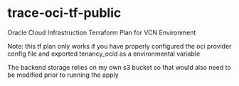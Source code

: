# trace-oci-tf-public
Oracle Cloud Infrastruction Terraform Plan for VCN Environment


Note: this tf plan only works if you have properly configured the oci provider config file and exported tenancy_ocid as a environmental variable

The backend storage relies on my own s3 bucket so that would also need to be modified prior to running the apply